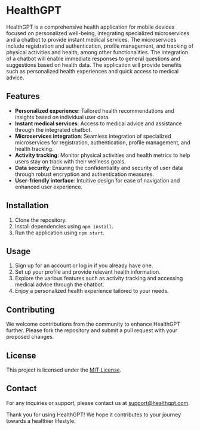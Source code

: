 # HealthGPT

HealthGPT is a comprehensive health application for mobile devices focused on personalized well-being, integrating specialized microservices and a chatbot to provide instant medical services. The microservices include registration and authentication, profile management, and tracking of physical activities and health, among other functionalities. The integration of a chatbot will enable immediate responses to general questions and suggestions based on health data. The application will provide benefits such as personalized health experiences and quick access to medical advice.

## Features

- **Personalized experience**: Tailored health recommendations and insights based on individual user data.
- **Instant medical services**: Access to medical advice and assistance through the integrated chatbot.
- **Microservices integration**: Seamless integration of specialized microservices for registration, authentication, profile management, and health tracking.
- **Activity tracking**: Monitor physical activities and health metrics to help users stay on track with their wellness goals.
- **Data security**: Ensuring the confidentiality and security of user data through robust encryption and authentication measures.
- **User-friendly interface**: Intuitive design for ease of navigation and enhanced user experience.

## Installation

1. Clone the repository.
2. Install dependencies using `npm install`.
3. Run the application using `npm start`.

## Usage

1. Sign up for an account or log in if you already have one.
2. Set up your profile and provide relevant health information.
3. Explore the various features such as activity tracking and accessing medical advice through the chatbot.
4. Enjoy a personalized health experience tailored to your needs.

## Contributing

We welcome contributions from the community to enhance HealthGPT further. Please fork the repository and submit a pull request with your proposed changes.

## License

This project is licensed under the [MIT License](LICENSE).

## Contact

For any inquiries or support, please contact us at [support@healthgpt.com](mailto:support@healthgpt.com).

Thank you for using HealthGPT! We hope it contributes to your journey towards a healthier lifestyle.
